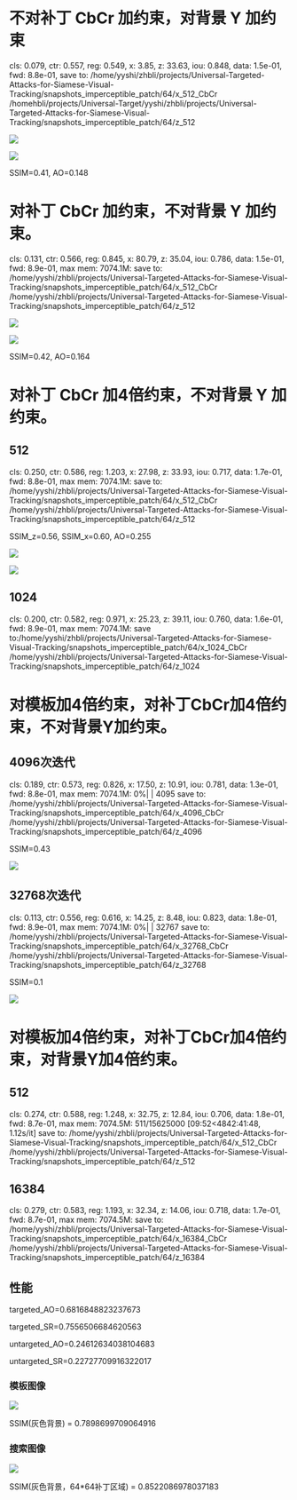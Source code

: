 # 不对补丁 CbCr 加约束，对背景 Y 加约束

cls: 0.079, ctr: 0.557, reg: 0.549, x: 3.85, z: 33.63, iou: 0.848, data: 1.5e-01, fwd: 8.8e-01, save to: /home/yyshi/zhbli/projects/Universal-Targeted-Attacks-for-Siamese-Visual-Tracking/snapshots_imperceptible_patch/64/x_512_CbCr /homehbli/projects/Universal-Target/yyshi/zhbli/projects/Universal-Targeted-Attacks-for-Siamese-Visual-Tracking/snapshots_imperceptible_patch/64/z_512

![](1_adv_template_img.jpg)

![](2_adv_search_img_pred.jpg)

SSIM=0.41, AO=0.148

# 对补丁 CbCr 加约束，不对背景 Y 加约束。

cls: 0.131, ctr: 0.566, reg: 0.845, x: 80.79, z: 35.04, iou: 0.786, data: 1.5e-01, fwd: 8.9e-01,  max mem: 7074.1M: save to: /home/yyshi/zhbli/projects/Universal-Targeted-Attacks-for-Siamese-Visual-Tracking/snapshots_imperceptible_patch/64/x_512_CbCr /home/yyshi/zhbli/projects/Universal-Targeted-Attacks-for-Siamese-Visual-Tracking/snapshots_imperceptible_patch/64/z_512
 
![](1_adv_template_img_1.jpg)

![](2_adv_search_img_pred_1.jpg)

SSIM=0.42, AO=0.164

# 对补丁 CbCr 加4倍约束，不对背景 Y 加约束。

## 512

cls: 0.250, ctr: 0.586, reg: 1.203, x: 27.98, z: 33.93, iou: 0.717, data: 1.7e-01, fwd: 8.8e-01,  max mem: 7074.1M: save to: /home/yyshi/zhbli/projects/Universal-Targeted-Attacks-for-Siamese-Visual-Tracking/snapshots_imperceptible_patch/64/x_512_CbCr /home/yyshi/zhbli/projects/Universal-Targeted-Attacks-for-Siamese-Visual-Tracking/snapshots_imperceptible_patch/64/z_512

SSIM_z=0.56, SSIM_x=0.60, AO=0.255

![](1_adv_template_img_2.jpg)

![](2_adv_search_img_2.jpg)

## 1024

cls: 0.200, ctr: 0.582, reg: 0.971, x: 25.23, z: 39.11, iou: 0.760, data: 1.6e-01, fwd: 8.9e-01,  max mem: 7074.1M:    save to:/home/yyshi/zhbli/projects/Universal-Targeted-Attacks-for-Siamese-Visual-Tracking/snapshots_imperceptible_patch/64/x_1024_CbCr /home/yyshi/zhbli/projects/Universal-Targeted-Attacks-for-Siamese-Visual-Tracking/snapshots_imperceptible_patch/64/z_1024

# 对模板加4倍约束，对补丁CbCr加4倍约束，不对背景Y加约束。

## 4096次迭代
cls: 0.189, ctr: 0.573, reg: 0.826, x: 17.50, z: 10.91, iou: 0.781, data: 1.3e-01, fwd: 8.8e-01,  max mem: 7074.1M:   0%| | 4095 save to: /home/yyshi/zhbli/projects/Universal-Targeted-Attacks-for-Siamese-Visual-Tracking/snapshots_imperceptible_patch/64/x_4096_CbCr /home/yyshi/zhbli/projects/Universal-Targeted-Attacks-for-Siamese-Visual-Tracking/snapshots_imperceptible_patch/64/z_4096

SSIM=0.43

![](ssim_4096.jpg)
## 32768次迭代
cls: 0.113, ctr: 0.556, reg: 0.616, x: 14.25, z: 8.48, iou: 0.823, data: 1.8e-01, fwd: 8.9e-01,  max mem: 7074.1M:   0%| | 32767 save to: /home/yyshi/zhbli/projects/Universal-Targeted-Attacks-for-Siamese-Visual-Tracking/snapshots_imperceptible_patch/64/x_32768_CbCr /home/yyshi/zhbli/projects/Universal-Targeted-Attacks-for-Siamese-Visual-Tracking/snapshots_imperceptible_patch/64/z_32768

SSIM=0.1

![](ssim.jpg)

# 对模板加4倍约束，对补丁CbCr加4倍约束，对背景Y加4倍约束。

## 512

cls: 0.274, ctr: 0.588, reg: 1.248, x: 32.75, z: 12.84, iou: 0.706, data: 1.8e-01, fwd: 8.7e-01,  max mem: 7074.5M: 511/15625000 [09:52<4842:41:48,  1.12s/it] save to: /home/yyshi/zhbli/projects/Universal-Targeted-Attacks-for-Siamese-Visual-Tracking/snapshots_imperceptible_patch/64/x_512_CbCr /home/yyshi/zhbli/projects/Universal-Targeted-Attacks-for-Siamese-Visual-Tracking/snapshots_imperceptible_patch/64/z_512

## 16384

cls: 0.279, ctr: 0.583, reg: 1.193, x: 32.34, z: 14.06, iou: 0.718, data: 1.7e-01, fwd: 8.7e-01,  max mem: 7074.5M: save to: /home/yyshi/zhbli/projects/Universal-Targeted-Attacks-for-Siamese-Visual-Tracking/snapshots_imperceptible_patch/64/x_16384_CbCr /home/yyshi/zhbli/projects/Universal-Targeted-Attacks-for-Siamese-Visual-Tracking/snapshots_imperceptible_patch/64/z_16384

## 性能

targeted_AO=0.6816848823237673

targeted_SR=0.7556506684620563

untargeted_AO=0.24612634038104683

untargeted_SR=0.22727709916322017

### 模板图像

![](16384_adv_template_img.jpg)

SSIM(灰色背景) = 0.7898699709064916

### 搜索图像

![](16384_adv_search_img.jpg)

SSIM(灰色背景，64*64补丁区域) = 0.8522086978037183